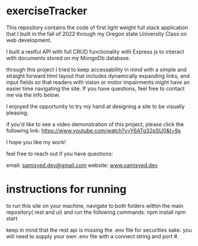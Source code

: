 # exerciseTracker
This repository contains the code of first light weight full stack application that I built in the fall of 2022 through my Oregon state University Class on web development.

 I built a restful API with full CRUD functionality with Express js to interact with documents stored on my MongoDb database. 
 
 through this project I tried to keep accessability in mind with a simple and straight forward html layout that includes dynamically expanding links, and input fields so that readers with vision or motor impairments might have an easier time navigating the site. If you have questions, feel free to contact me via the info below.

 I enjoyed the opportunity to try my hand at designing a site to be visually pleasing.

if you'd like to see a video demonstration of this project, please click the following link: https://www.youtube.com/watch?v=Y6ATg32pSU0&t=9s

 I hope you like my work!

 feel free to reach out if you have questions:

 email: samisyed.dev@gmail.com
 website: www.samisyed.dev

# instructions for running

to run this site on your machine, navigate to both folders within the main repository( rest and ui) and run the following commands:
npm install
npm start

keep in mind that the rest api is missing the .env file for securities sake. you will need to supply your own .env file with a connect string and port #.